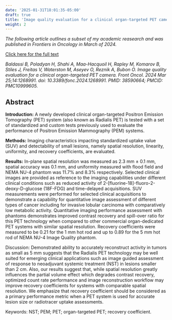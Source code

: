 ```yaml
---
date: '2025-01-31T18:01:35-05:00'
draft: true
title: 'Image quality evaluation for a clinical organ-targeted PET camera'
weight: 2
---
```

*The following article outlines a subset of my academic reasearch and was published in Frontiers in Oncology in March of 2024.*

[Click here for the full text](https://pmc.ncbi.nlm.nih.gov/articles/PMC10999605/)

*Baldassi B, Poladyan H, Shahi A, Maa-Hacquoil H, Rapley M, Komarov B, Stiles J, Freitas V, Waterston M, Aseyev O, Reznik A, Bubon O. Image quality evaluation for a clinical organ-targeted PET camera. Front Oncol. 2024 Mar 25;14:1268991. doi: 10.3389/fonc.2024.1268991. PMID: 38590664; PMCID: PMC10999605.*

## Abstract

**Introduction:** A newly developed clinical organ-targeted Positron Emission Tomography (PET) system (also known as Radialis PET) is tested with a set of standardized and custom tests previously used to evaluate the performance of Positron Emission Mammography (PEM) systems.

**Methods:** Imaging characteristics impacting standardized uptake value (SUV) and detectability of small lesions, namely spatial resolution, linearity, uniformity, and recovery coefficients, are evaluated.

**Results:** In-plane spatial resolution was measured as 2.3 mm ± 0.1 mm, spatial accuracy was 0.1 mm, and uniformity measured with flood field and NEMA NU-4 phantom was 11.7% and 8.3% respectively. Selected clinical images are provided as reference to the imaging capabilities under different clinical conditions such as reduced activity of 2-[fluorine-18]-fluoro-2-deoxy-D-glucose (18F-FDG) and time-delayed acquisitions. SUV measurements were performed for selected clinical acquisitions to demonstrate a capability for quantitative image assessment of different types of cancer including for invasive lobular carcinoma with comparatively low metabolic activity. Quantitative imaging performance assessment with phantoms demonstrates improved contrast recovery and spill-over ratio for this PET technology when compared to other commercial organ-dedicated PET systems with similar spatial resolution. Recovery coefficients were measured to be 0.21 for the 1 mm hot rod and up to 0.89 for the 5 mm hot rod of NEMA NU-4 Image Quality phantom.

Discussion: Demonstrated ability to accurately reconstruct activity in tumors as small as 5 mm suggests that the Radialis PET technology may be well suited for emerging clinical applications such as image guided assessment of response to neoadjuvant systemic treatment (NST) in lesions smaller than 2 cm. Also, our results suggest that, while spatial resolution greatly influences the partial volume effect which degrades contrast recovery, optimized count rate performance and image reconstruction workflow may improve recovery coefficients for systems with comparable spatial resolution. We emphasize that recovery coefficient should be considered as a primary performance metric when a PET system is used for accurate lesion size or radiotracer uptake assessments.

Keywords: NST; PEM; PET; organ-targeted PET; recovery coefficient.
